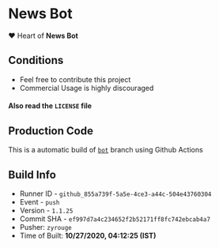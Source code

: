 # News Bot

❤️ Heart of **News Bot**

## Conditions

-   Feel free to contribute this project
-   Commercial Usage is highly discouraged

#### Also read the `LICENSE` file


## Production Code
This is a automatic build of [`bot`](https://github.com/zyrouge/news-discord/tree/bot) branch using Github Actions
## Build Info
* Runner ID - `github_855a739f-5a5e-4ce3-a44c-504e43760304`
* Event - `push`
* Version - `1.1.25`
* Commit SHA - `ef997d7a4c234652f2b52171ff8fc742ebcab4a7`
* Pusher: `zyrouge`
* Time of Built: **10/27/2020, 04:12:25 (IST)**